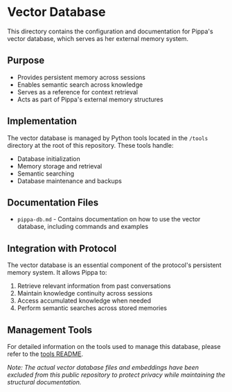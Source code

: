 # Vector Database

This directory contains the configuration and documentation for Pippa's vector database, which serves as her external memory system.

## Purpose
- Provides persistent memory across sessions
- Enables semantic search across knowledge
- Serves as a reference for context retrieval
- Acts as part of Pippa's external memory structures

## Implementation

The vector database is managed by Python tools located in the `/tools` directory at the root of this repository. These tools handle:

- Database initialization
- Memory storage and retrieval
- Semantic searching
- Database maintenance and backups

## Documentation Files

- `pippa-db.md` - Contains documentation on how to use the vector database, including commands and examples

## Integration with Protocol

The vector database is an essential component of the protocol's persistent memory system. It allows Pippa to:

1. Retrieve relevant information from past conversations
2. Maintain knowledge continuity across sessions
3. Access accumulated knowledge when needed
4. Perform semantic searches across stored memories

## Management Tools

For detailed information on the tools used to manage this database, please refer to the [tools README](/tools/README.md).

*Note: The actual vector database files and embeddings have been excluded from this public repository to protect privacy while maintaining the structural documentation.* 